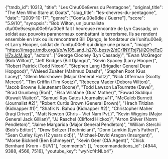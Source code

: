 {"tmdb_id": 10313, "title": "Les Ch\u00e8vres du Pentagone", "original_title": "The Men Who Stare at Goats", "slug_title": "les-chevres-du-pentagone", "date": "2009-10-17", "genre": ["Com\u00e9die / Guerre"], "score": "5.9/10", "synopsis": "Bob Wilton, un journaliste d\u00e9sesp\u00e9r\u00e9 fait l'heureuse rencontre de Lyn Cassady, un soldat aux pouvoirs paranormaux combattant le terrorisme. Ils se rendent ensemble en Irak ou ils rencontrent Bill Django, le fondateur de l'unit\u00e9, et Larry Hooper, soldat de l'unit\u00e9 qui dirige une prison.", "image": "https://image.tmdb.org/t/p/w185_and_h278_bestv2/dCr1NYTxj7jJi2OlreTzCH7xJcM.jpg", "actors": ["George Clooney (Lyn Cassady)", "Ewan McGregor (Bob Wilton)", "Jeff Bridges (Bill Django)", "Kevin Spacey (Larry Hooper)", "Robert Patrick (Todd Nixon)", "Stephen Lang (Brigadier General Dean Hopgood)", "Waleed Zuaiter (Mahmud Daash)", "Stephen Root (Gus Lacey)", "Glenn Morshower (Major General Holtz)", "Nick Offerman (Scotty Mercer)", "Tim Griffin (Tim Kootz)", "Rebecca Mader (Debora Wilton)", "Jacob Browne (Lieutenant Boone)", "Todd Lawson LaTourrette (Dave)", "Brad Grunberg (Ron)", "Elsa Villafane (Gus' Mother)", "Fawad Siddiqui (Kuwait Waiter)", "Samuel Ray Gates (Journalist #1)", "McCaleb Burnett (Journalist #2)", "Robert Curtis Brown (General Brown)", "Hrach Titizian (Kidnapper #1)", "Shafik N. Bahou (Kidnapper #2)", "Christopher Maher (Iraqi Driver)", "Matt Newton (Chris - Viet Nam Pvt.)", "Kevin Wiggins (Major General Jack Gillian)", "JJ Raschel (Clifford Hickox)", "Arron Shiver (Norm Pendleton)", "Jaime Margarida (Major General Pendleton)", "William Sterchi (Bob's Editor)", "Drew Seltzer (Technician)", "Donn Lamkin (Lyn's Father)", "Sean Curley (Lyn (12 years old))", "Michael-David Aragon (Insurgent)", "Morse Bicknell (Ben Echmeyer)", "Kevin Geer (CIA Agent)", "Chick Bernhard (Krom - SUV)"], "comments": [], "recommandations_id": [4944, 9388, 4566, 7516], "youtube_key": "wyNcf4tNLb4"}